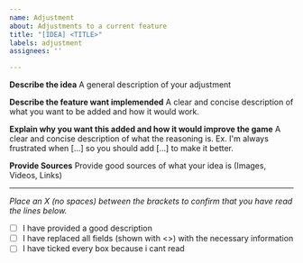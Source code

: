 ```yaml
---
name: Adjustment
about: Adjustments to a current feature
title: "[IDEA] <TITLE>"
labels: adjustment
assignees: ''

---
```


**Describe the idea**
A general description of your adjustment

**Describe the feature want implemended**
A clear and concise description of what you want to be added and how it would work.

**Explain why you want this added and how it would improve the game**
A clear and concise description of what the reasoning is. Ex. I'm always frustrated when [...] so you should add [...] to make it better.

**Provide Sources**
Provide good sources of what your idea is (Images, Videos, Links)

---

*Place an X (no spaces) between the brackets to confirm that you have read the lines below.*
- [ ] I have provided a good description
- [ ] I have replaced all fields (shown with <>) with the necessary information
- [ ] I have ticked every box because i cant read
